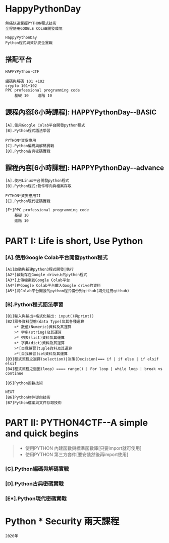 # HappyPythonDay
```
無痛快速掌握PYTHON程式技術
全程使用GOOGLE COLAB開發環境

HappyPythonDay 
Python程式與資訊安全實戰
```
## 搭配平台
```
HAPPYPyThon-CTF

編碼與解碼 101 +102
crypto 101+102
PPC professional programming code
    基礎 10    進階 10
```

## 課程內容[6小時課程]: HAPPYPythonDay--BASIC 
```
[A].使用Google Colab平台開發python程式
[B].Python程式語法學習

PYTHON*資安應用
[C].Python編碼與解碼實戰
[D].Python古典密碼實戰
```

## 課程內容[6小時課程]: HAPPYPythonDay--advance
```
[A].使用Linux平台開發python程式
[B].Python程式:物件導向與檔案存取

PYTHON*資安應用II
[E].Python現代密碼實戰

[F*]PPC professional programming code
    基礎 10
    進階 10
```
# PART I: Life is short, Use Python

### [A].使用Google Colab平台開發python程式
```
[A1]啟動與新建python3程式開發|執行
[A2*]啟動存在Google drive上的python程式
[A3*]上傳檔案到Google Colab平台
[A4*]在Google Colab平台載入Google drive的資料
[A5*]將Colab平台開發的python程式備份到github(請先註冊github)
```
### [B].Python程式語法學習
```
[B1]輸入與輸出+格式化輸出: input()與print()
[B2]眾多資料型態(data Type)及其各種運算
    >* 數值(Numeric)資料及其運算
    >* 字串(string)及其運算
    >* 列表(list)資料及其運算
    >* 字典(dict)資料及其運算  
    >*[自我練習]tuple資料及其運算  
    >*[自我練習]set資料及其運算  
[B3]程式流程之選擇(selection)|決策(Decision)=== if | if else | if elsif elsif 
[B4]程式流程之迴圈(loop) ==== range() | For loop | while loop | break vs continue

[B5]Python函數技術
```
```
NEXT
[B6]Python物件導向技術
[B7]Python檔案與文件存取技術
```
# PART II: PYTHON4CTF--A simple and quick begins

>* 使用PYTHON 內建函數與標準函數庫[只要import就可使用]
>* 使用PYTHON 第三方套件[要安裝然後再import使用]

### [C].Python編碼與解碼實戰

### [D].Python古典密碼實戰

### [E*].Python現代密碼實戰


# Python * Security 兩天課程
```
2020年
```

